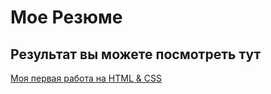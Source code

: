 # Мое Резюме

## Результат вы можете посмотреть тут

[Моя первая работа на HTML & CSS](https://sergeynovikov66.github.io/Resume/)
